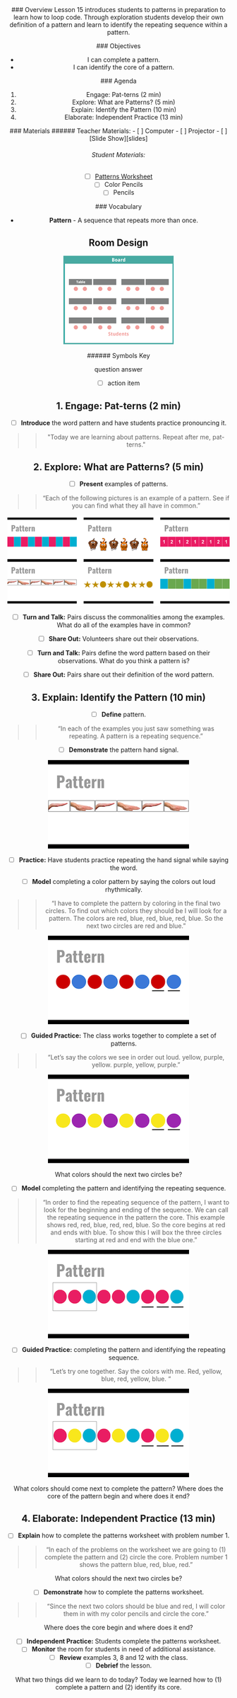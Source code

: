 <header class='header' title='Identifying Patterns' subtitle='Lesson 15'/>

<notable>
<iconp src='/icons/activity.png'>### Overview</iconp>
Lesson 15 introduces students to patterns in preparation to learn how to loop code. Through exploration students develop their own definition of a pattern and learn to identify the repeating sequence within a pattern.


<iconp src='/icons/objectives.png'>### Objectives</iconp>
- I can complete a pattern.
- I can identify the core of a pattern.

<iconp src='/icons/agenda.png'>### Agenda</iconp>

1. Engage: Pat-terns (2 min)
1. Explore: What are Patterns? (5 min)
1. Explain: Identify the Pattern (10 min)
1. Elaborate: Independent Practice (13 min)

<note>
<iconp src='/icons/materials.png'>### Materials</iconp>
###### Teacher Materials:
- [ ] Computer
- [ ] Projector
- [ ] [Slide Show][slides]

###### Student Materials:
- [ ] [Patterns Worksheet][worksheet]
- [ ] Color Pencils
- [ ] Pencils

<iconp src='/icons/vocab.png'>### Vocabulary</iconp>
- **Pattern** - A sequence that repeats more than once.

</note>

<pagebreak/>

## Room Design

![room](./images/layout-tables.png)

<note borderLeft='2px solid green' mt='2em'>
###### Symbols Key

<iconp ml='1.65em' type='question'>question</iconp>
<iconp ml='1.65em' type='answer'>answer</iconp>
- [ ] action item
</note>

<pagebreak/>

## 1. Engage: Pat-terns (2 min)
- [ ] **Introduce** the word pattern and have students practice pronouncing it.
>> "Today we are learning about patterns. Repeat after me, pat-terns."

## 2. Explore: What are Patterns? (5 min)
- [ ] **Present** examples of patterns.
>> “Each of the following pictures is an example of a pattern. See if you can find what they all have in common.”

![patterns](./images/patterns.png)

- [ ] **Turn and Talk:** Pairs discuss the commonalities among the examples.
<iconp type='question'>What do all of the examples have in common?</iconp>

- [ ] **Share Out:** Volunteers share out their observations.

- [ ] **Turn and Talk:** Pairs define the word pattern based on their observations.
<iconp type='question'>What do you think a pattern is?</iconp>

- [ ] **Share Out:** Pairs share out their definition of the word pattern.

## 3. Explain: Identify the Pattern (10 min)
- [ ] **Define** pattern.
>> “In each of the examples you just saw something was repeating. A pattern is a repeating sequence.”

- [ ] **Demonstrate** the pattern hand signal.

![hand](./images/hand-gesture.png)

- [ ] **Practice:** Have students practice repeating the hand signal while saying the word.

- [ ] **Model** completing a color pattern by saying the colors out loud rhythmically.
>> “I have to complete the pattern by coloring in the final two circles. To find out which colors they should be I will look for a pattern. The colors are red, blue, red, blue, red, blue. So the next two circles are red and blue.”

![nineteen](./images/slide-19.png)

- [ ] **Guided Practice:** The class works together to complete a set of patterns.
>> “Let’s say the colors we see in order out loud. yellow, purple, yellow. purple, yellow, purple.”

![twenty](./images/slide-20.png)

<iconp type='question'>What colors should the next two circles be?</iconp>

- [ ] **Model** completing the pattern and identifying the repeating sequence.
>> “In order to find the repeating sequence of the pattern, I want to look for the beginning and ending of the sequence. We can call the repeating sequence in the pattern the core. This example shows red, red, blue, red, red, blue. So the core begins at red and ends with blue. To show this I will box the three circles starting at red and end with the blue one.”

![twenty-one](./images/slide-21.png)

- [ ] **Guided Practice:** completing the pattern and identifying the repeating sequence.
>> “Let’s try one together. Say the colors with me. Red, yellow, blue, red, yellow, blue. “

![twenty-two](./images/slide-22.png)

<iconp type='question'>What colors should come next to complete the pattern?</iconp>
<iconp type='question'>Where does the core of the pattern begin and where does it end?</iconp>

## 4. Elaborate: Independent Practice (13 min)
- [ ] **Explain** how to complete the patterns worksheet with problem number 1.
>> “In each of the problems on the worksheet we are going to (1) complete the pattern and (2) circle the core. Problem number 1 shows the pattern blue, red, blue, red.”

<iconp type='question'>What colors should the next two circles be?</iconp>

- [ ] **Demonstrate** how to complete the patterns worksheet.
>> “Since the next two colors should be blue and red, I will color them in with my color pencils and circle the core.”

<iconp type='question'>Where does the core begin and where does it end?</iconp>

- [ ] **Independent Practice:** Students complete the patterns worksheet.
- [ ] **Monitor** the room for students in need of additional assistance.
- [ ] **Review** examples 3, 8 and 12 with the class.
- [ ] **Debrief** the lesson.

<iconp type='question'>What two things did we learn to do today?</iconp>
<iconp type='answer'>Today we learned how to (1) complete a pattern and (2) identify its core.</iconp>

</notable>

[slides]: https://docs.google.com/presentation/d/1WesquT9S_aw8CzzoQCw0iuu6xflkTiF4zAyBxLB6RN4/edit#slide=id.p
[worksheet]: https://drive.google.com/file/d/0B48_2vIyABioWjJyc0Z1c2dRelk/view
